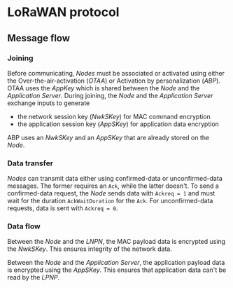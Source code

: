 # LoRaWAN protocol

## Message flow

### Joining

Before communicating, *Nodes* must be associated or activated using either the
Over-the-air-activation (*OTAA*) or Activation by personalization (*ABP*). OTAA
uses the *AppKey* which is shared between the *Node* and the
*Application Server*. During joining, the *Node* and the *Application Server*
exchange inputs to generate
* the network session key (*NwkSKey*) for MAC command encryption
* the application session key (*AppSKey*) for application data encryption

ABP uses an *NwkSKey* and an *AppSKey* that are already stored on the *Node*.

### Data transfer

*Nodes* can transmit data either using confirmed-data or unconfirmed-data
messages. The former requires an `Ack`, while the latter doesn't. To send a
confirmed-data request, the *Node* sends data with `Ackreq = 1` and must wait
for the duration `AckWaitDuration` for the `Ack`. For unconfirmed-data
requests, data is sent with `Ackreq = 0`.

### Data flow

Between the *Node* and the *LNPN*, the MAC payload data is encrypted using the
*NwkSKey*. This ensures integrity of the network data.

Between the *Node* and the *Application Server*, the application payload data
is encrypted using the *AppSKey*. This ensures that application data can't be
read by the *LPNP*.
